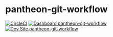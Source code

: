 # pantheon-git-workflow

[![CircleCI](https://circleci.com/gh/keepyourreceipt/pantheon-git-workflow.svg?style=shield)](https://circleci.com/gh/keepyourreceipt/pantheon-git-workflow)
[![Dashboard pantheon-git-workflow](https://img.shields.io/badge/dashboard-pantheon_git_workflow-yellow.svg)](https://dashboard.pantheon.io/sites/adb5e1ee-b0b0-44cc-b485-ebff35ee38e3#dev/code)
[![Dev Site pantheon-git-workflow](https://img.shields.io/badge/site-pantheon_git_workflow-blue.svg)](http://dev-pantheon-git-workflow.pantheonsite.io/)